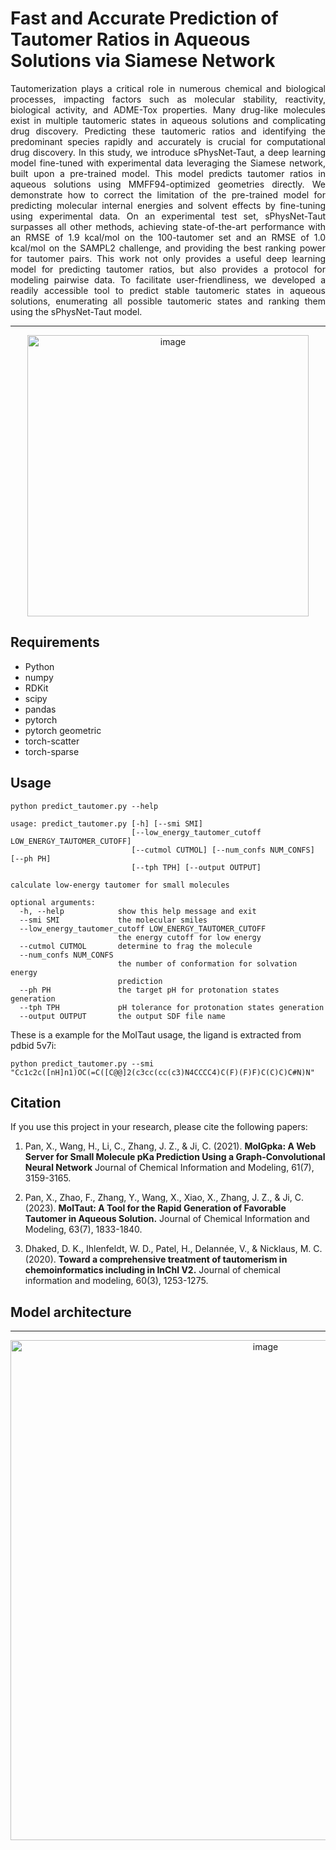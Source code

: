 # Fast and Accurate Prediction of Tautomer Ratios in Aqueous Solutions via Siamese Network

<p align="justify">
Tautomerization plays a critical role in numerous chemical and biological processes, impacting factors such as molecular stability, reactivity, biological activity, and ADME-Tox properties. Many drug-like molecules exist in multiple tautomeric states in aqueous solutions and complicating drug discovery. Predicting these tautomeric ratios and identifying the predominant species rapidly and accurately is crucial for computational drug discovery. In this study, we introduce sPhysNet-Taut, a deep learning model fine-tuned with experimental data leveraging the Siamese network, built upon a pre-trained model. This model predicts tautomer ratios in aqueous solutions using MMFF94-optimized geometries directly. We demonstrate how to correct the limitation of the pre-trained model for predicting molecular internal energies and solvent effects by fine-tuning using experimental data. On an experimental test set, sPhysNet-Taut surpasses all other methods, achieving state-of-the-art performance with an RMSE of 1.9 kcal/mol on the 100-tautomer set and an RMSE of 1.0 kcal/mol on the SAMPL2 challenge, and providing the best ranking power for tautomer pairs. This work not only provides a useful deep learning model for predicting tautomer ratios, but also provides a protocol for modeling pairwise data. To facilitate user-friendliness, we developed a readily accessible tool to predict stable tautomeric states in aqueous solutions, enumerating all possible tautomeric states and ranking them using the sPhysNet-Taut model.
</p>

---
<div align="center">
    <img src="https://github.com/xiaolinpan/sPhysNet-Taut/blob/main/images/TOC.png" alt="image" width="450"/>
</div>

## Requirements

* Python
* numpy
* RDKit
* scipy
* pandas
* pytorch
* pytorch geometric
* torch-scatter
* torch-sparse

## Usage

```
python predict_tautomer.py --help

usage: predict_tautomer.py [-h] [--smi SMI]
                           [--low_energy_tautomer_cutoff LOW_ENERGY_TAUTOMER_CUTOFF]
                           [--cutmol CUTMOL] [--num_confs NUM_CONFS] [--ph PH]
                           [--tph TPH] [--output OUTPUT]

calculate low-energy tautomer for small molecules

optional arguments:
  -h, --help            show this help message and exit
  --smi SMI             the molecular smiles
  --low_energy_tautomer_cutoff LOW_ENERGY_TAUTOMER_CUTOFF
                        the energy cutoff for low energy
  --cutmol CUTMOL       determine to frag the molecule
  --num_confs NUM_CONFS
                        the number of conformation for solvation energy
                        prediction
  --ph PH               the target pH for protonation states generation
  --tph TPH             pH tolerance for protonation states generation
  --output OUTPUT       the output SDF file name

```
These is a example for the MolTaut usage, the ligand is extracted from pdbid 5v7i:
```
python predict_tautomer.py --smi "Cc1c2c([nH]n1)OC(=C([C@@]2(c3cc(cc(c3)N4CCCC4)C(F)(F)F)C(C)C)C#N)N"
```

## Citation
If you use this project in your research, please cite the following papers:

1. Pan, X., Wang, H., Li, C., Zhang, J. Z., & Ji, C. (2021). **MolGpka: A Web Server for Small Molecule pKa Prediction Using a Graph-Convolutional Neural Network** Journal of Chemical Information and Modeling, 61(7), 3159-3165.
 
2. Pan, X., Zhao, F., Zhang, Y., Wang, X., Xiao, X., Zhang, J. Z., & Ji, C. (2023). **MolTaut: A Tool for the Rapid Generation of Favorable Tautomer in Aqueous Solution.** Journal of Chemical Information and Modeling, 63(7), 1833-1840.

3. Dhaked, D. K., Ihlenfeldt, W. D., Patel, H., Delannée, V., & Nicklaus, M. C. (2020). **Toward a comprehensive treatment of tautomerism in chemoinformatics including in InChI V2.** Journal of chemical information and modeling, 60(3), 1253-1275.

## Model architecture

---
<div align="center">
    <img src="https://github.com/xiaolinpan/sPhysNet-Taut/blob/main/images/p6.png" alt="image" width="800"/>
</div>
